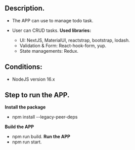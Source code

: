 ## Description.

- The APP can use to manage todo task.
- User can CRUD tasks.
  **Used libraries:**

    - UI: NextJS, MaterialUI, reactstrap, bootstrap, lodash.
    - Validation & Form: React-hook-form, yup.
    - State managements: Redux.

## Conditions:

- NodeJS version 16.x

## Step to run the APP.

**Install the package**
- npm install --legacy-peer-deps

**Build the APP**
- npm run build.
**Run the APP**
- npm run start.
